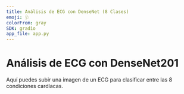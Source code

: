 ```yaml
---
title: Análisis de ECG con DenseNet (8 Clases)
emoji: 🩺
colorFrom: gray
SDK: gradio
app_file: app.py
---
```


# Análisis de ECG con DenseNet201
Aquí puedes subir una imagen de un ECG para clasificar entre las 8 condiciones cardíacas.
